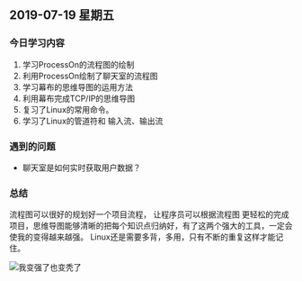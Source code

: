 ## 2019-07-19 星期五

### 今日学习内容

1. 学习ProcessOn的流程图的绘制
2. 利用ProcessOn绘制了聊天室的流程图
3. 学习幕布的思维导图的运用方法
4. 利用幕布完成TCP/IP的思维导图
5. 复习了Linux的常用命令。
6. 学习了Linux的管道符和 输入流、输出流

### 遇到的问题

+ 聊天室是如何实时获取用户数据？

### 总结

流程图可以很好的规划好一个项目流程， 让程序员可以根据流程图 更轻松的完成项目，思维导图能够清晰的把每个知识点归纳好，有了这两个强大的工具，一定会使我的变得越来越强。
Linux还是需要多背，多用，只有不断的重复这样才能记住。

![我变强了也变秃了](https://timgsa.baidu.com/timg?image&quality=80&size=b9999_10000&sec=1563533248777&di=5f82a9e08cd273184e97c28664d7f114&imgtype=0&src=http%3A%2F%2Fd.ifengimg.com%2Fw600%2Fp0.ifengimg.com%2Fpmop%2F2018%2F1105%2FDDAD9679DCBD3C287C7A453EF4C2E42E9105EEEA_size299_w1400_h927.jpeg)

